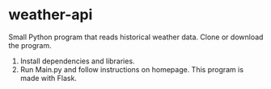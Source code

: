 # weather-api
Small Python program that reads historical weather data. 
Clone or download the program. 
  1. Install dependencies and libraries. 
  2. Run Main.py and follow instructions on homepage. 
This program is made with Flask. 
